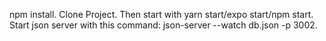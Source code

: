 npm install.
Clone Project.
Then start with yarn start/expo start/npm start.
Start json server with this command: json-server --watch db.json -p 3002.
